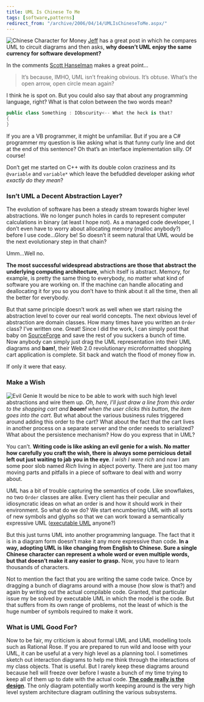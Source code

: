 ```yaml
---
title: UML Is Chinese To Me
tags: [software,patterns]
redirect_from: "/archive/2006/04/14/UMLIsChineseToMe.aspx/"
---
```


![Chinese Character for
Money](https://haacked.com/assets/images/MoneyInChinese.jpg)
[Jeff](http://www.codinghorror.com/blog/ "CodingHorror blog") has a
great post in which he compares UML to circuit diagrams and then asks,
**why doesn’t UML enjoy the same currency for software development?**

In the comments [Scott
Hanselman](http://www.hanselman.com/blog/ "ComputerZen blog") makes a
great point...

> It’s because, IMHO, UML isn’t freaking obvious. It’s obtuse. What’s
> the open arrow, open circle mean again?

I think he is spot on. But you could also say that about any programming
language, right? What is that colon between the two words mean?

```csharp
public class Something : IObscurity<-- What the heck is that?
{
}
```

If you are a VB programmer, it might be unfamiliar. But if you are a C#
programmer my question is like asking what is that funny curly line and
dot at the end of this sentence? Oh that’s an interface implementation
silly. Of course!

Don’t get me started on C++ with its double colon craziness and its
`@variable` and `variable*` which leave the befuddled developer asking
*what exactly do they mean*?

### Isn’t UML a Decent Abstraction Layer?

The evolution of software has been a steady stream towards higher level
abstractions. We no longer punch holes in cards to represent computer
calculations in binary (at least I hope not). As a managed code
developer, I don’t even have to worry about allocating memory (malloc
anybody?) before I use code...Glory be! So doesn’t it seem natural that
UML would be the next evolutionary step in that chain?

Umm...Well no.

**The most successful widespread abstractions are those that abstract
the underlying computing architecture**, which itself is abstract.
Memory, for example, is pretty the same thing to everybody, no matter
what kind of software you are working on. If the machine can handle
allocating and deallocating it for you so you don’t have to think about
it all the time, then all the better for everybody.

But that same principle doesn’t work as well when we start raising the
abstraction level to cover our real world concepts. The next obvious
level of abstraction are domain classes. How many times have you written
an `Order` class? I’ve written one. Great! Since I did the work, I can
simply post that baby on
[SourceForge](http://sourceforge.net/ "Open Source Project Site") and
save the rest of you suckers a bunch of time. Now anybody can simply
just drag the UML representation into their UML diagrams and **bam!**,
their Web 2.0 revolutionary microformatted shopping cart application is
complete. Sit back and watch the flood of money flow in.

If only it were that easy.

### Make a Wish

![Evil Genie](https://haacked.com/assets/images/genie.jpg) It would be nice to
be able to work with such high level abstractions and wire them up. *Oh,
here, I’ll just draw a line from this order to the shopping cart and
**boom!** when the user clicks this button, the item goes into the
cart.* But what about the various business rules triggered around adding
this order to the cart? What about the fact that the cart lives in
another process on a separate server and the order needs to serialized?
What about the persistence mechanism? How do you express that in UML?

You can’t. **Writing code is like asking an evil genie for a wish. No
matter how carefully you craft the wish, there is always some pernicious
detail left out just waiting to jab you in the eye**. *I wish I were
rich* and now I am some poor slob named *Rich* living in abject poverty.
There are just too many moving parts and pitfalls in a piece of software
to deal with and worry about.

UML has a bit of trouble capturing the semantics of code. Like
snowflakes, no two `Order` classes are alike. Every client has their
peculiar and idiosyncratic ideas on what an order is and how it should
work in their environment. So what do we do? We start encumbering UML
with all sorts of new symbols and glyphs so that we can work toward a
semantically expressive UML ([executable
UML](http://www.awprofessional.com/articles/article.asp?p=28274&rl=1 "Executable UML")
anyone?)

But this just turns UML into another programming language. The fact that
it is in a diagram form doesn’t make it any more expressive than code.
**In a way, adopting UML is like changing from English to Chinese. Sure
a single Chinese character can represent a whole word or even multiple
words, but that doesn’t make it any easier to grasp.** Now, you have to
learn thousands of characters.

Not to mention the fact that you are writing the same code twice. Once
by dragging a bunch of diagrams around with a mouse (how slow is that?)
and again by writing out the actual compilable code. Granted, that
particular issue my be solved by executable UML in which the model is
the code. But that suffers from its own range of problems, not the least
of which is the huge number of symbols required to make it work.

### What is UML Good For?

Now to be fair, my criticism is about formal UML and UML modelling tools
such as Rational Rose. If you are prepared to run wild and loose with
your UML, it can be useful at a very high level as a planning tool. I
sometimes sketch out interaction diagrams to help me think through the
interactions of my class objects. That is useful. But I rarely keep
these diagrams around because hell will freeze over before I waste a
bunch of my time trying to keep all of them up to date with the actual
code. **[The code really is the
design](http://www.developerdotstar.com/mag/articles/reeves_design_main.html "Code as design: Three Essays by Jack W. Reeves")**.
The only diagram potentially worth keeping around is the very high level
system architecture diagram outlining the various subsystems.

